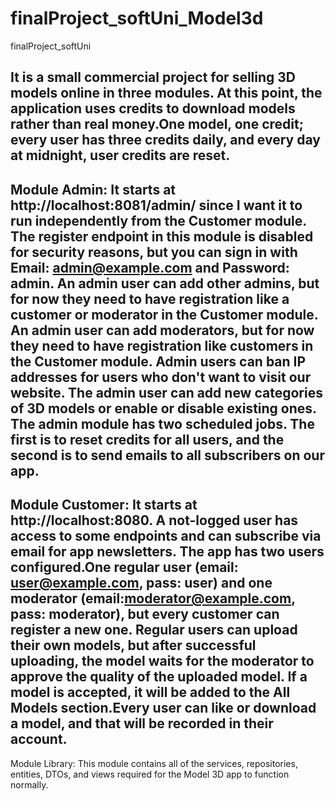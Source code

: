 # finalProject_softUni_Model3d
finalProject_softUni


It is a small commercial project for selling 3D models online in three modules. At this point, the application uses credits to download models rather than real money.One model, one credit; every user has three credits daily, and every day at midnight, user credits are reset.
 -----------------------------------------------------------------------------------------------------------------------------------------------------------------------
Module Admin:
    It starts at http://localhost:8081/admin/ since I want it to run independently from the Customer module.
    The register endpoint in this module is disabled for security reasons, but you can sign in with Email: admin@example.com and Password: admin.
    An admin user can add other admins, but for now they need to have registration like a customer or moderator in the Customer module.
    An admin user can add moderators, but for now they need to have registration like customers in the Customer module.
    Admin users can ban IP addresses for users who don't want to visit our website.
    The admin user can add new categories of 3D models or enable or disable existing ones.
    The admin module has two scheduled jobs. The first is to reset credits for all users, and the second is to send emails to all subscribers on our app.
 --------------------------------------------------------------------------------------------------------------------------
 Module Customer:
   It starts at http://localhost:8080.
   A not-logged user has access to some endpoints and can subscribe via email for app newsletters.
   The app has two users configured.One regular user (email: user@example.com, pass: user) and one moderator (email:moderator@example.com, pass: moderator),
   but every customer can register a new one.
   Regular users can upload their own models, but after successful uploading, the model waits for the moderator to approve the quality of the uploaded model. If a model    is accepted, it will be added to the All Models section.Every user can like or download a model, and that will be recorded in their account.
 -----------------------------------------------------------------------------------------------------------------------------------------------------------------------
 Module Library:
    This module contains all of the services, repositories, entities, DTOs, and views required for the Model 3D app to function normally.
     
